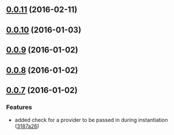 <a name="0.0.11"></a>
## [0.0.11](https://github.com/cdellinger/entryway/compare/0.0.10...v0.0.11) (2016-02-11)




<a name="0.0.10"></a>
## [0.0.10](https://github.com/cdellinger/entryway/compare/0.0.9...v0.0.10) (2016-01-03)




<a name="0.0.9"></a>
## [0.0.9](https://github.com/cdellinger/entryway/compare/0.0.8...v0.0.9) (2016-01-02)




<a name="0.0.8"></a>
## [0.0.8](https://github.com/cdellinger/entryway/compare/0.0.7...v0.0.8) (2016-01-02)




<a name="0.0.7"></a>
## [0.0.7](https://github.com/cdellinger/entryway/compare/0.0.6...v0.0.7) (2016-01-02)


### Features

* added check for a provider to be passed in during instantiation ([3187a26](https://github.com/cdellinger/entryway/commit/3187a26))




